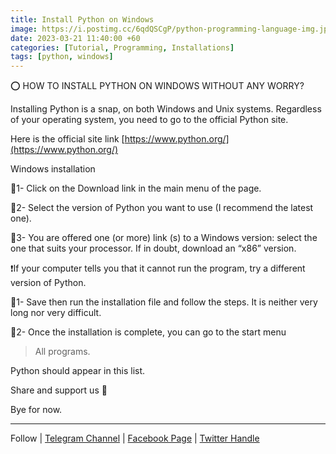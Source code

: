 ```yaml
---
title: Install Python on Windows
image: https://i.postimg.cc/6qdQSCgP/python-programming-language-img.jpg
date: 2023-03-21 11:40:00 +60
categories: [Tutorial, Programming, Installations]
tags: [python, windows]
---
```



⭕️ HOW TO INSTALL PYTHON ON WINDOWS WITHOUT ANY WORRY?

Installing Python is a snap, on both Windows and Unix systems. Regardless of your operating system, you need to go to the official Python site.

Here is the official site link [https://www.python.org/](https://www.python.org/)

Windows installation

📌1- Click on the Download link in the main menu of the page.

📌2- Select the version of Python you want to use (I recommend the latest one).

📌3- You are offered one (or more) link (s) to a Windows version: select the one that suits your processor. If in doubt, download an “x86” version.

❗️If your computer tells you that it cannot run the program, try a different version of Python.

📌1- Save then run the installation file and follow the steps. It is neither very long nor very difficult.

📌2- Once the installation is complete, you can go to the
start menu

> All programs.

Python should appear in this list.

Share and support us 💜

Bye for now.  

---

Follow | [Telegram Channel](https://t.me/pcdrills/) | [Facebook Page](https://facebook.com/pcdrillsofficial/) | [Twitter Handle](https://twitter.com/pc_drills)

